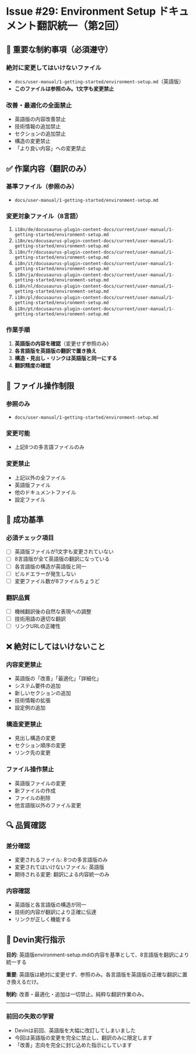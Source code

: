 # Issue #29: Environment Setup ドキュメント翻訳統一（第2回）

## 🚫 重要な制約事項（必須遵守）

### **絶対に変更してはいけないファイル**
- `docs/user-manual/1-getting-started/environment-setup.md`（英語版）
- **このファイルは参照のみ。1文字も変更禁止**

### **改善・最適化の全面禁止**
- 英語版の内容改善禁止
- 技術情報の追加禁止  
- セクションの追加禁止
- 構造の変更禁止
- 「より良い内容」への変更禁止

## ✅ 作業内容（翻訳のみ）

### **基準ファイル（参照のみ）**
- `docs/user-manual/1-getting-started/environment-setup.md`

### **変更対象ファイル（8言語）**
1. `i18n/de/docusaurus-plugin-content-docs/current/user-manual/1-getting-started/environment-setup.md`
2. `i18n/es/docusaurus-plugin-content-docs/current/user-manual/1-getting-started/environment-setup.md`
3. `i18n/fr/docusaurus-plugin-content-docs/current/user-manual/1-getting-started/environment-setup.md`
4. `i18n/it/docusaurus-plugin-content-docs/current/user-manual/1-getting-started/environment-setup.md`
5. `i18n/ja/docusaurus-plugin-content-docs/current/user-manual/1-getting-started/environment-setup.md`
6. `i18n/nl/docusaurus-plugin-content-docs/current/user-manual/1-getting-started/environment-setup.md`
7. `i18n/pl/docusaurus-plugin-content-docs/current/user-manual/1-getting-started/environment-setup.md`
8. `i18n/pt/docusaurus-plugin-content-docs/current/user-manual/1-getting-started/environment-setup.md`

### **作業手順**
1. **英語版の内容を確認**（変更せず参照のみ）
2. **各言語版を英語版の翻訳で置き換え**
3. **構造・見出し・リンクは英語版と同一にする**
4. **翻訳精度の確認**

## 📁 ファイル操作制限

### **参照のみ**
- `docs/user-manual/1-getting-started/environment-setup.md`

### **変更可能**
- 上記8つの多言語ファイルのみ

### **変更禁止**
- 上記以外の全ファイル
- 英語版ファイル
- 他のドキュメントファイル
- 設定ファイル

## 🎯 成功基準

### **必須チェック項目**
- [ ] 英語版ファイルが1文字も変更されていない
- [ ] 8言語版が全て英語版の翻訳になっている
- [ ] 各言語版の構造が英語版と同一
- [ ] ビルドエラーが発生しない
- [ ] 変更ファイル数が8ファイルちょうど

### **翻訳品質**
- [ ] 機械翻訳後の自然な表現への調整
- [ ] 技術用語の適切な翻訳
- [ ] リンクURLの正確性

## ❌ 絶対にしてはいけないこと

### **内容変更禁止**
- 英語版の「改善」「最適化」「詳細化」
- システム要件の追加
- 新しいセクションの追加
- 技術情報の拡張
- 設定例の追加

### **構造変更禁止**
- 見出し構造の変更
- セクション順序の変更
- リンク先の変更

### **ファイル操作禁止**
- 英語版ファイルの変更
- 新ファイルの作成
- ファイルの削除
- 他言語版以外のファイル変更

## 🔍 品質確認

### **差分確認**
- 変更されるファイル: 8つの多言語版のみ
- 変更されてはいけないファイル: 英語版
- 期待される変更: 翻訳による内容統一のみ

### **内容確認**
- 英語版と各言語版の構造が同一
- 技術的内容が翻訳により正確に伝達
- リンクが正しく機能する

## 📝 Devin実行指示

**目的**: 英語版environment-setup.mdの内容を基準として、8言語版を翻訳により統一する

**重要**: 英語版は絶対に変更せず、参照のみ。各言語版を英語版の正確な翻訳に置き換えるだけ。

**制約**: 改善・最適化・追加は一切禁止。純粋な翻訳作業のみ。

---

### 前回の失敗の学習
- Devinは前回、英語版を大幅に改訂してしまいました
- 今回は英語版の変更を完全に禁止し、翻訳のみに限定します
- 「改善」志向を完全に封じ込めた指示にしています